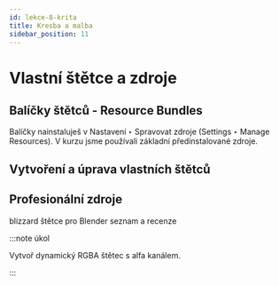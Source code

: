 ```yaml
---
id: lekce-8-krita
title: Kresba a malba
sidebar_position: 11
---
```


# Vlastní štětce a zdroje
## Balíčky štětců - Resource Bundles
Balíčky nainstaluješ v Nastavení ‣ Spravovat zdroje (Settings ‣ Manage Resources).
V kurzu jsme používali základní předinstalované zdroje.
## Vytvoření a úprava vlastních štětců

## Profesionální zdroje

blizzard
štětce pro Blender
seznam a recenze

:::note úkol

Vytvoř dynamický RGBA štětec s alfa kanálem.

:::
